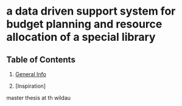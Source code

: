 # a data driven support system for budget planning and resource allocation of a special library

## Table of Contents
1. [General Info](#about-the-project)

1. [Inspiration]

master thesis at th wildau

